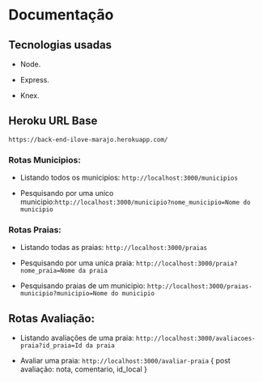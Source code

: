 # Documentação

## Tecnologias usadas

- Node.

- Express.

- Knex.

## Heroku URL Base

`https://back-end-ilove-marajo.herokuapp.com/`

### Rotas Municipios:

- Listando todos os municipios: `http://localhost:3000/municipios`

- Pesquisando por uma unico municipio:`http://localhost:3000/municipio?nome_municipio=Nome do municipio`


### Rotas Praias:

- Listando todas as praias: `http://localhost:3000/praias`

- Pesquisando por uma unica praia: `http://localhost:3000/praia?nome_praia=Nome da praia`

- Pesquisando praias de um municipio: `http://localhost:3000/praias-municipio?municipio=Nome do municipio`

## Rotas Avaliação: 

- Listando avaliações de uma praia: `http://localhost:3000/avaliacoes-praia?id_praia=Id da praia`

- Avaliar uma praia: `http://localhost:3000/avaliar-praia` { post avaliação: nota, comentario, id_local }
